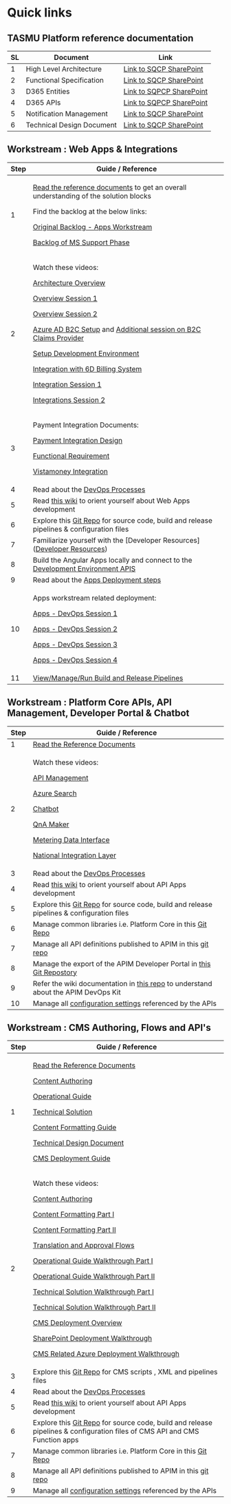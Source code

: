 # Quick links


## **TASMU Platform** reference documentation 
| SL | Document  | Link |
|--|--|--|
| 1 | High Level Architecture  | [Link to SQCP SharePoint](https://tasmusqcp.sharepoint.com/:w:/r/sites/TASMU-CentralPlatformPMO/Shared%20Documents/General/04.%20Deliverables/02.%20External%20-%20MoTC%20Deliverables/S06_Sprint%206%20Deliverables/B12_S6_D10_MA_Central%20Platform%20High%20Level%20Solution%20Architecture%20%26%20Design/B12_S6_D10_MA_Central%20Platform%20High%20Level%20Solution%20Architecture%20%26%20Design_V0.20.docx?d=w3a217e97bf984f30bf5487efa2646604&csf=1&web=1&e=rV3V0x) |
| 2 | Functional Specification  | [Link to SQCP SharePoint](https://tasmusqcp.sharepoint.com/:w:/r/sites/TASMU-CentralPlatformPMO/Shared%20Documents/General/04.%20Deliverables/02.%20External%20-%20MoTC%20Deliverables/S06_Sprint%206%20Deliverables/B12_S6_D12_MI_Technical%20Design%20Document/B12_S6_D12_MI_Funtional%20Specification%20Document%20(Technical%20Design)_V0.6.docx?d=wf7e8a8b02cff45ecace86d7d1ee56b8a&csf=1&web=1&e=T8VgfS) |
|3|D365 Entities| [Link to SQPCP SharePoint](https://tasmusqcp.sharepoint.com/:w:/r/sites/TASMU-CentralPlatformPMO/Shared%20Documents/General/04.%20Deliverables/02.%20External%20-%20MoTC%20Deliverables/S00_Sprint%200%20Deliverables/Sprint%200%20-%20Final%20Submission/B12_S0_D5_MI_Functional%20Specification%20Documents_V0.5/B12_S0_D5_MI_Appendix%20C%20-%20(D365CE%20ENTITIES).docx?d=w469094b5d24243baa43f0c00e5729c7b&csf=1&web=1&e=fzitwH)|
|4|D365 APIs| [Link to SQPCP SharePoint](https://tasmusqcp.sharepoint.com/:w:/r/sites/TASMU-CentralPlatformPMO/Shared%20Documents/General/04.%20Deliverables/02.%20External%20-%20MoTC%20Deliverables/S00_Sprint%200%20Deliverables/Sprint%200%20-%20Final%20Submission/B12_S0_D5_MI_Functional%20Specification%20Documents_V0.5/B12_S0_D5_MI_Appendix%20F%20-%20(D365CE%20API%27S).docx?d=w2592c025610d483c89ae79edd6fe00f2&csf=1&web=1&e=9q67gw)|
|5|Notification Management| [Link to SQCP SharePoint](https://tasmusqcp.sharepoint.com/:w:/r/sites/TASMU-CentralPlatformPMO/Shared%20Documents/General/04.%20Deliverables/02.%20External%20-%20MoTC%20Deliverables/S00_Sprint%200%20Deliverables/Sprint%200%20-%20Final%20Submission/B12_S0_D5_MI_Functional%20Specification%20Documents_V0.5/B12_S0_D5_MI_Appendix%20D%20-%20(NOTIFICATION%20MANAGEMENT).docx?d=wa64648bb25ff48c79e6d495c676f4be6&csf=1&web=1&e=zoM2bi) |
|6|Technical Design Document|[Link to SQCP SharePoint](https://tasmusqcp.sharepoint.com/:w:/r/sites/TASMU-CentralPlatformPMO/Shared%20Documents/General/04.%20Deliverables/02.%20External%20-%20MoTC%20Deliverables/S06_Sprint%206%20Deliverables/B12_S6_D12_MI_Technical%20Design%20Document/B12_S6_D12_MI_Technical%20Design%20Document_V0.6.docx?d=w0022bee71a9047799d9c3690d38005ea&csf=1&web=1&e=1YzTXt)|
## Workstream : Web Apps & Integrations
|Step| Guide / Reference |
|--|--|
|1|<p> [Read the reference documents](/Overview/KT-&-Onboarding) to get an overall understanding of the solution blocks</p><p>Find the backlog at the below links:</p><p>[Original Backlog - Apps Workstream](https://dev.azure.com/tasmucp/TASMU%20Central%20Platform/_backlogs/backlog/TASMU%20MS%20Apps%20Workstream/Epics)</p><p>[Backlog of MS Support Phase](https://dev.azure.com/tasmucp/TASMU%20MSI/_queries/folder/fe73a53c-05d0-4289-afa4-6ec18c61d1c4/)</p>|
|2| <p>Watch these videos:</p><p>[Architecture Overview](https://tasmusqcp.sharepoint.com/sites/TASMU-CentralPlatformPMO/Shared%20Documents/General/05.%20Workstreams/07.%20Microsoft/Apps/KT%20Recordings/TASMU%20KT%20Sessions%20__%20Architectural%20Walk-through%20%20(Apps%20Workstream).mp4)</p><p>[Overview Session 1](https://tasmusqcp.sharepoint.com/sites/TASMU-CentralPlatformPMO/Shared%20Documents/General/05.%20Workstreams/07.%20Microsoft/Apps/KT%20Recordings/TASMU%20KT%20Sessions%20__%20Portal-1%20%20(Apps%20Workstream).mp4)</p><p>[Overview Session 2](https://tasmusqcp.sharepoint.com/sites/TASMU-CentralPlatformPMO/Shared%20Documents/General/05.%20Workstreams/07.%20Microsoft/Apps/KT%20Recordings/TASMU%20KT%20Sessions%20__%20Portal-2%20%20(Apps%20Workstream).mp4)</p><p>[Azure AD B2C Setup](https://tasmusqcp.sharepoint.com/sites/TASMU-CentralPlatformPMO/Shared%20Documents/General/05.%20Workstreams/07.%20Microsoft/Apps/KT%20Recordings/TASMU%20KT%20Sessions%20__%20Azure%20AD%20B2C%20%20(Apps%20Workstream).mp4) and  [Additional session on B2C Claims Provider](https://tasmusqcp.sharepoint.com/sites/TASMU-CentralPlatformPMO/Shared%20Documents/General/05.%20Workstreams/07.%20Microsoft/Apps/KT%20Recordings/Additional%20KT%20Session%20-%20%20Claims%20Providers%20_%20Azure%20AD%20B2C.mp4) </p><p>[Setup Development Environment](https://tasmusqcp.sharepoint.com/sites/TASMU-CentralPlatformPMO/Shared%20Documents/General/05.%20Workstreams/07.%20Microsoft/Apps/KT%20Recordings/TASMU%20KT%20Sessions%20_%20Dev%20environment%20setup%2020210330.mp4)</p><p>[Integration with 6D Billing System](https://tasmusqcp.sharepoint.com/sites/TASMU-CentralPlatformPMO/Shared%20Documents/General/05.%20Workstreams/07.%20Microsoft/Apps/KT%20Recordings/TASMU%20KT%20Sessions_6D%20Integration.mp4)</p><p>[Integration Session 1](https://tasmusqcp.sharepoint.com/sites/TASMU-CentralPlatformPMO/Shared%20Documents/General/05.%20Workstreams/07.%20Microsoft/Apps/KT%20Recordings/TASMU%20KT%20Sessions%20__%20Integrations-1%20%20(Apps%20Workstream).mp4)</p><p>[Integrations Session 2](https://tasmusqcp.sharepoint.com/sites/TASMU-CentralPlatformPMO/Shared%20Documents/General/05.%20Workstreams/07.%20Microsoft/Apps/KT%20Recordings/TASMU%20KT%20Sessions%20__%20Integrations-2%20%20(Apps%20Workstream).mp4)</p>|
|3| <p>Payment Integration Documents:</p><p>[Payment Integration Design](https://tasmusqcp.sharepoint.com/:b:/r/sites/TASMU-CentralPlatformPMO/Shared%20Documents/General/05.%20Workstreams/07.%20Microsoft/Apps/KT%20Recordings/TASMU_Payment_Solution_Design_Document_V3.0.pdf?csf=1&web=1&e=gnZTzP)</p><p>[Functional Requirement](https://tasmusqcp.sharepoint.com/:b:/r/sites/TASMU-CentralPlatformPMO/Shared%20Documents/General/05.%20Workstreams/07.%20Microsoft/Apps/KT%20Recordings/TASMU_Payment_Functional_Requirement_Specification%20V3.0.pdf?csf=1&web=1&e=gRxOKS)</p><p>[Vistamoney Integration](https://tasmusqcp.sharepoint.com/:b:/r/sites/TASMU-CentralPlatformPMO/Shared%20Documents/General/05.%20Workstreams/07.%20Microsoft/Apps/KT%20Recordings/Vistamoney%20Merchant%20Integration%20v1.5.9.pdf?csf=1&web=1&e=DhFpha)</p>
|4|Read about the [DevOps Processes](/Overview/Process)|
|5| Read [this wiki](https://dev.azure.com/tasmucp/TASMU%20Central%20Platform/_git/web-apps?path=%2FREADME.md&_a=preview) to orient yourself about Web Apps development |
|6| Explore this [Git Repo](https://dev.azure.com/tasmucp/TASMU%20Central%20Platform/_git/web-apps) for source code, build and release pipelines & configuration files|
|7|Familiarize yourself with the [Developer Resources]([Developer Resources](/Overview/Developer-Resources))|
|8|Build the Angular Apps locally and connect to the [Development Environment APIS](https://dev.azure.com/tasmucp/TASMU%20Central%20Platform/_wiki/wikis/TASMU-Central-Platform.wiki/138/Non-Prod-Environments)|
|9|Read about the [Apps Deployment steps](/Overview/DevOps)|
|10| <p>Apps workstream related deployment:</p><p>[Apps - DevOps Session 1](https://tasmusqcp.sharepoint.com/sites/TASMU-CentralPlatformPMO/Shared%20Documents/General/05.%20Workstreams/07.%20Microsoft/Apps/KT%20Recordings/TASMU%20KT%20Sessions%20__%20DevOps-1%20%20(Apps%20Workstream).mp4)</p><p>[Apps - DevOps Session 2](https://tasmusqcp.sharepoint.com/sites/TASMU-CentralPlatformPMO/Shared%20Documents/General/05.%20Workstreams/07.%20Microsoft/Apps/KT%20Recordings/TASMU%20KT%20Sessions%20__%20DevOps-2%20%20(Apps%20Workstream).mp4)</p><p>[Apps - DevOps Session 3](https://tasmusqcp.sharepoint.com/sites/TASMU-CentralPlatformPMO/Shared%20Documents/General/05.%20Workstreams/07.%20Microsoft/Apps/KT%20Recordings/TASMU%20KT%20Sessions%20__%20DevOps-3%20%20(Apps%20Workstream).mp4)</p><p>[Apps - DevOps Session 4](https://tasmusqcp.sharepoint.com/sites/TASMU-CentralPlatformPMO/Shared%20Documents/General/05.%20Workstreams/07.%20Microsoft/Apps/KT%20Recordings/TASMU%20KT%20Sessions%20__%20DevOps%20Follow-up%20Session%20%20(Apps%20Workstream).mp4)</p>|
|11|[View/Manage/Run Build and Release Pipelines](https://dev.azure.com/tasmucp/TASMU%20Central%20Platform/_build)|
## Workstream : Platform Core APIs, API Management, Developer Portal & Chatbot
|Step| Guide / Reference |
|--|--|
|1| [Read the Reference Documents](/Overview/KT-&-Onboarding) |
|2|<p>Watch these videos:</p><p>[API Management](https://tasmusqcp.sharepoint.com/sites/TASMU-CentralPlatformPMO/Shared%20Documents/General/05.%20Workstreams/07.%20Microsoft/Apps/KT%20Recordings/Tasmu%20APIM%20portal%20sync%20up.mp4)</p><p>[Azure Search](https://tasmusqcp.sharepoint.com/sites/TASMU-CentralPlatformPMO/Shared%20Documents/General/05.%20Workstreams/07.%20Microsoft/Apps/KT%20Recordings/TASMU%20KT%20Sessions%20__%20Azure%20Search%20(Apps%20Workstream).mp4)</p><p>[Chatbot](https://tasmusqcp.sharepoint.com/sites/TASMU-CentralPlatformPMO/Shared%20Documents/General/05.%20Workstreams/07.%20Microsoft/Apps/KT%20Recordings/TASMU%20KT%20Sessions%20__%20Chatbot%20%20(Apps%20Workstream).mp4)</p><p>[QnA Maker](https://tasmusqcp.sharepoint.com/sites/TASMU-CentralPlatformPMO/Shared%20Documents/General/05.%20Workstreams/07.%20Microsoft/Apps/KT%20Recordings/TASMU%20KT%20Sessions_QnA%20Maker%20-2%20(Apps%20Workstream).mp4)</p><p>[Metering Data Interface](https://tasmusqcp.sharepoint.com/sites/TASMU-CentralPlatformPMO/Shared%20Documents/General/05.%20Workstreams/07.%20Microsoft/Apps/KT%20Recordings/TASMU%20KT%20Sessions%20__%20Metering%20Data%20Interface%20(Apps%20Workstream).mp4)</p><p>[National Integration Layer](https://tasmusqcp.sharepoint.com/sites/TASMU-CentralPlatformPMO/Shared%20Documents/General/05.%20Workstreams/07.%20Microsoft/Apps/KT%20Recordings/TASMU%20KT%20Sessions%20__%20Event%20grid%20(National%20Integration%20Layer)%20(Apps%20Workstream).mp4)</p>|
|3|Read about the [DevOps Processes](/Overview/Process)|
|4| Read [this wiki](https://dev.azure.com/tasmucp/TASMU%20Central%20Platform/_git/platform-apis) to orient yourself about API Apps development |
|5| Explore this [Git Repo](https://dev.azure.com/tasmucp/TASMU%20Central%20Platform/_git/platform-apis) for source code, build and release pipelines & configuration files|
|6|Manage common libraries i.e. Platform Core in this [Git Repo](https://dev.azure.com/tasmucp/TASMU%20Central%20Platform/_git/platform-core) |
|7|Manage all API definitions published to APIM in this [git repo](https://dev.azure.com/tasmucp/TASMU%20Central%20Platform/_git/apim-api-config)|
|8|Manage the export of the APIM Developer Portal in [this Git Repostory](https://dev.azure.com/tasmucp/TASMU%20Central%20Platform/_git/apim-devportal)|
|9|Refer the wiki documentation in [this repo](https://dev.azure.com/tasmucp/TASMU%20Central%20Platform/_git/apim-devopskit) to understand about the APIM DevOps Kit|
|10| Manage all [configuration settings](https://dev.azure.com/tasmucp/TASMU%20Central%20Platform/_git/infra?path=%2FScripts%2FAppConfigurations) referenced by the APIs|

## Workstream : CMS Authoring, Flows and API's
|Step| Guide / Reference |
|--|--|
|1|<p> [Read the Reference Documents](/Overview/KT-&-Onboarding)</p><p>[Content Authoring](https%3A%2F%2Ftasmusqcp.sharepoint.com%2Fsites%2FTASMU-CentralPlatformPMO%2FShared%20Documents%2FGeneral%2F05.%20Workstreams%2F07.%20Microsoft%2FModern%20Workplace%20(CMS)%2FCMS%20Content%20Authoring%2FTASMU_CMS_KnowledgeTransfer.pptx)</p><p>[Operational Guide](https://tasmusqcp.sharepoint.com/:w:/s/TASMU-CentralPlatformPMO/ERL9EE4bDslCqeWgqRC_r_sBCGjPDBlg9qZ6A7cDw_c5IQ?e=jJb6Up)</p><p>[Technical Solution](https://tasmusqcp.sharepoint.com/:p:/s/TASMU-CentralPlatformPMO/EUGRkqGHWYlNtT26QqWV_LwBqWeIhtoQYp2IwzcVyjKPVA?e=U3yoa9)</p><p>[Content Formatting Guide](https://tasmusqcp.sharepoint.com/:w:/s/TASMU-CentralPlatformPMO/EV077qSrtydIk2lb8tifJeIB5unPuZB70p8eANsn6L2bdw?e=7X1HjI)</p><p>[Technical Design Document](https://tasmusqcp.sharepoint.com/:w:/s/TASMU-CentralPlatformPMO/EShKNKVzzdZMneC4qZrBTLIBGbhNeq5bKd49BeV8GdbEMQ?e=xXvvOr)</p><p>[CMS Deployment Guide](https://dev.azure.com/TASMUCP/TASMU%20Central%20Platform/_wiki/wikis/TASMU-Central-Platform.wiki/135/UAT-MW-Deployment-Guide)</p> |
|2|<p>Watch these videos:</p><p>[Content Authoring](https://tasmusqcp.sharepoint.com/sites/TASMU-CentralPlatformPMO/Shared%20Documents/General/05.%20Workstreams/07.%20Microsoft/Modern%20Workplace%20(CMS)/CMS%20Content%20Authoring/CMS%20Content%20Authoring.mp4)</p><p>[Content Formatting Part I](https://tasmusqcp.sharepoint.com/sites/TASMU-CentralPlatformPMO/Shared%20Documents/General/05.%20Workstreams/07.%20Microsoft/Modern%20Workplace%20(CMS)/CMS%20Content%20Authoring/TASMU_%20CMS_%20Content%20Managers_%20Content%20Formatting.mp4)</p><p>[Content Formatting Part II](https://tasmusqcp.sharepoint.com/:v:/s/TASMU-CentralPlatformPMO/ERjYXLNMZVxGqjUjwEijdGABjSSGR0wPsMgmPQFdTZk8Ww?e=HFpffv)</p><p>[ Translation and Approval Flows](https://tasmusqcp.sharepoint.com/:v:/s/TASMU-CentralPlatformPMO/ERjYXLNMZVxGqjUjwEijdGABjSSGR0wPsMgmPQFdTZk8Ww?e=HFpffv)</p><p>[Operational Guide Walkthrough Part I](https://tasmusqcp.sharepoint.com/:v:/s/TASMU-CentralPlatformPMO/ERjYXLNMZVxGqjUjwEijdGABjSSGR0wPsMgmPQFdTZk8Ww?e=HFpffv)</p><p>[Operational Guide Walkthrough Part II](https://tasmusqcp.sharepoint.com/:v:/s/TASMU-CentralPlatformPMO/EaIPk8DaaMJNrRqouAHLZ34Bd5bcORdcFWKKQhN7iHlj0A?e=fcSRS3)</p><p>[Technical Solution Walkthrough Part I](https://tasmusqcp.sharepoint.com/:v:/s/TASMU-CentralPlatformPMO/EaIPk8DaaMJNrRqouAHLZ34Bd5bcORdcFWKKQhN7iHlj0A?e=fcSRS3)</p><p>[Technical Solution Walkthrough Part II](https://tasmusqcp.sharepoint.com/:v:/s/TASMU-CentralPlatformPMO/EeGTY89mXvRMrqLoZwRA058BgYudkK4cwLzLG2Gd6a07Mw?e=IIInkW)</p><p>[CMS Deployment Overview](https://tasmusqcp.sharepoint.com/sites/TASMU-CentralPlatformPMO/Shared%20Documents/Forms/AllItems.aspx?id=%2Fsites%2FTASMU%2DCentralPlatformPMO%2FShared%20Documents%2FGeneral%2F05%2E%20Workstreams%2F07%2E%20Microsoft%2FModern%20Workplace%20%28CMS%29%2FCMS%20Deployment%20KT%2FUAT%20Deployment%2FCMS%20UAT%20Deployment%20Walkthrough%2Emp4&parent=%2Fsites%2FTASMU%2DCentralPlatformPMO%2FShared%20Documents%2FGeneral%2F05%2E%20Workstreams%2F07%2E%20Microsoft%2FModern%20Workplace%20%28CMS%29%2FCMS%20Deployment%20KT%2FUAT%20Deployment)</p><p>[SharePoint Deployment Walkthrough](https://tasmusqcp.sharepoint.com/:v:/s/TASMU-CentralPlatformPMO/EdV817zjTvlCjFYLLsyA6IgBwxXsAmEyQyfuysFFHG-gYw?e=DSuDwO)</p><p>[CMS Related Azure Deployment Walkthrough](https://tasmusqcp.sharepoint.com/:v:/s/TASMU-CentralPlatformPMO/ET2ksRpbUNNBsYUnTecEmEcB_VWPKDj06L9NGFPny-tMMw?e=io7sJo)</p>|
|3|Explore this [Git Repo](https://dev.azure.com/TASMUCP/TASMU%20Central%20Platform/_git/infra?path=/Scripts/CMS) for CMS scripts , XML and pipelines files|
|4|Read about the [DevOps Processes](/Overview/Process)|
|5| Read [this wiki](https://dev.azure.com/tasmucp/TASMU%20Central%20Platform/_git/platform-apis) to orient yourself about API Apps development |
|6| Explore this [Git Repo](https://dev.azure.com/tasmucp/TASMU%20Central%20Platform/_git/platform-apis) for source code, build and release pipelines & configuration files of CMS API and CMS Function apps|
|7|Manage common libraries i.e. Platform Core in this [Git Repo](https://dev.azure.com/tasmucp/TASMU%20Central%20Platform/_git/platform-core) |
|8|Manage all API definitions published to APIM in this [git repo](https://dev.azure.com/tasmucp/TASMU%20Central%20Platform/_git/apim-api-config)|
|9| Manage all [configuration settings](https://dev.azure.com/tasmucp/TASMU%20Central%20Platform/_git/infra?path=%2FScripts%2FAppConfigurations) referenced by the APIs|